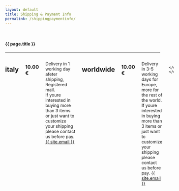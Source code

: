 ```yaml
---
layout: default
title: Shipping & Payment Info
permalink: /shippingpaymentinfo/
---
```

<div class="fullWidth">
	<br>
  	<h4 class="text-center">{{ page.title }}</h4>
  	<hr>
	<div class="small-12 columns">
		<div class="small-12 columns">
			<div class="large-6 small-12 columns">
				<h2>italy</h2>
				<h3>10.00 €</h3>
				<p>Delivery in 1 working day afeter shipping, Registered mail.<br>
				 If youre interested in buying more than 3 items or just want to customize your shipping please contact us before pay.
				<a href="mailto:{{ site.email }}">{{ site.email }}</a></p>
			</div>
			<div class="large-6 small-12 columns">
				<h2>worldwide</h2>
				<h3>10.00 €</h3>
				<p>Delivery in 3-5 working days for Europe, more for the rest of the world.<br>
				If youre interested in buying more than 3 items or just want to customize your shipping please contact us before pay.
				<a href="mailto:{{ site.email }}">{{ site.email }}</a></p>
			</div>
	    	
		</div>
	</div>
</div>